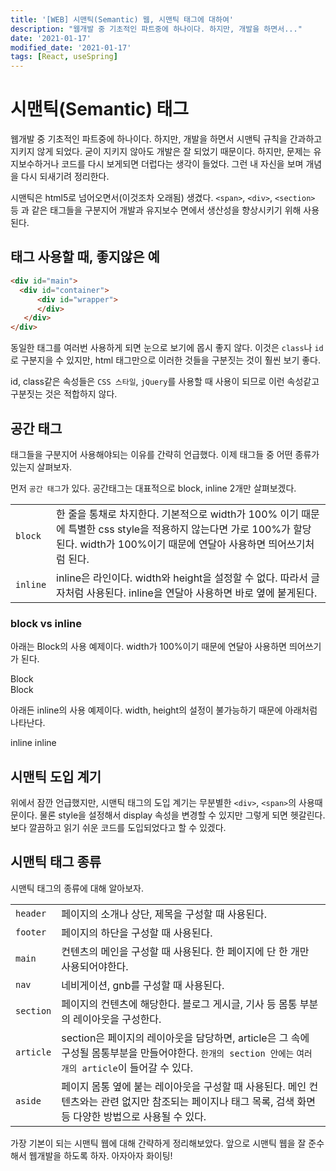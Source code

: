 ```yaml
---
title: '[WEB] 시맨틱(Semantic) 웹, 시맨틱 태그에 대하여'
description: "웹개발 중 기초적인 파트중에 하나이다. 하지만, 개발을 하면서..."
date: '2021-01-17'
modified_date: '2021-01-17'
tags: [React, useSpring]
---
```


# 시맨틱(Semantic) 태그

웹개발 중 기초적인 파트중에 하나이다. 하지만, 개발을 하면서 시맨틱 규칙을 간과하고 지키지 않게 되었다. 굳이 지키지 않아도 개발은 잘 되었기 때문이다. 하지만, 문제는 유지보수하거나 코드를 다시 보게되면 더럽다는 생각이 들었다. 그런 내 자신을 보며 개념을 다시 되새기려 정리한다.

시맨틱은 html5로 넘어오면서(이것조차 오래됨) 생겼다. `<span>`, `<div>`, `<section>` 등 과 같은 태그들을 구분지어 개발과 유지보수 면에서 생산성을 향상시키기 위해 사용된다.

## 태그 사용할 때, 좋지않은 예

```html
<div id="main">
  <div id="container">
      <div id="wrapper">
      </div>
   </div>
</div>
```

동일한 태그를 여러번 사용하게 되면 눈으로 보기에 몹시 좋지 않다. 이것은 `class`나 `id`로 구분지을 수 있지만, html 태그만으로 이러한 것들을 구분짓는 것이 훨씬 보기 좋다.

id, class같은 속성들은 `CSS 스타일`, `jQuery`를 사용할 때 사용이 되므로 이런 속성같고 구분짓는 것은 적합하지 않다.

## 공간 태그

태그들을 구분지어 사용해야되는 이유를 간략히 언급했다. 이제 태그들 중 어떤 종류가 있는지 살펴보자.

먼저 `공간 태그`가 있다. 공간태그는 대표적으로 block, inline 2개만 살펴보겠다.

|  |  |
|---|---|
| `block` | 한 줄을 통채로 차지한다. 기본적으로 width가 100% 이기 때문에 특별한 css style을 적용하지 않는다면 가로 100%가 할당된다. width가 100%이기 때문에 연달아 사용하면 띄어쓰기처럼 된다. |
| `inline` | inline은 라인이다. width와 height을 설정할 수 없다. 따라서 글자처럼 사용된다. inline을 연달아 사용하면 바로 옆에 붙게된다. |

### block vs inline 

아래는 Block의 사용 예제이다. width가 100%이기 때문에 연달아 사용하면 띄어쓰기가 된다.

<div>
Block
</div>
<div>
Block
</div>


아래든 inline의 사용 예제이다. width, height의 설정이 불가능하기 때문에 아래처럼 나타난다.

<span>inline</span>
<span>inline</span>

## 시맨틱 도입 계기

위에서 잠깐 언급했지만, 시맨틱 태그의 도입 계기는 무분별한 `<div>`, `<span>`의 사용때문이다. 물론 style을 설정해서 display 속성을 변경할 수 있지만 그렇게 되면 헷갈린다. 보다 깔끔하고 읽기 쉬운 코드를 도입되었다고 할 수 있겠다.

## 시맨틱 태그 종류

시맨틱 태그의 종류에 대해 알아보자.


|  |  |
|---|---|
| `header` | 페이지의 소개나 상단, 제목을 구성할 때 사용된다. |
| `footer` | 페이지의 하단을 구성할 때 사용된다. |
| `main` | 컨텐츠의 메인을 구성할 때 사용된다. 한 페이지에 단 한 개만 사용되어야한다. |
| `nav` | 네비게이션, gnb를 구성할 때 사용된다. |
| `section` | 페이지의 컨텐츠에 해당한다. 블로그 게시글, 기사 등 몸통 부분의 레이아웃을 구성한다. |
| `article` | section은 페이지의 레이아웃을 담당하면, article은 그 속에 구성될 몸통부분을 만들어야한다. `한개의 section 안에는` `여러 개의 article`이 들어갈 수 있다. |
| `aside` | 페이지 몸통 옆에 붙는 레이아웃을 구성할 때 사용된다. 메인 컨텐츠와는 관련 없지만 참조되는 페이지나 태그 목록, 검색 화면 등 다양한 방법으로 사용될 수 있다. |

가장 기본이 되는 시맨틱 웹에 대해 간략하게 정리해보았다. 앞으로 시맨틱 웹을 잘 준수해서 웹개발을 하도록 하자. 아자아자 화이팅!

